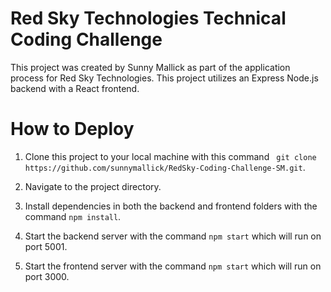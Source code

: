 # Red Sky Technologies Technical Coding Challenge

This project was created by Sunny Mallick as part of the application process for Red Sky Technologies. This project utilizes an Express Node.js backend with a React frontend.

# How to Deploy

1. Clone this project to your local machine with this command ``` git clone https://github.com/sunnymallick/RedSky-Coding-Challenge-SM.git```.

2. Navigate to the project directory.

3. Install dependencies in both the backend and frontend folders with the command ```npm install```.

4. Start the backend server with the command ```npm start``` which will run on port 5001.

5. Start the frontend server with the command ```npm start``` which will run on port 3000.
